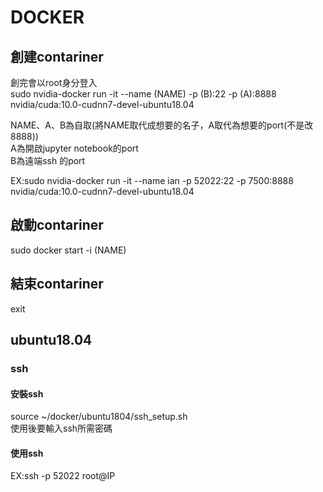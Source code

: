 # DOCKER  
## 創建contariner  
創完會以root身分登入  
sudo nvidia-docker run -it --name (NAME) -p (B):22 -p (A):8888 nvidia/cuda:10.0-cudnn7-devel-ubuntu18.04  
  
NAME、A、B為自取(將NAME取代成想要的名子，A取代為想要的port(不是改8888))  
A為開啟jupyter notebook的port  
B為遠端ssh 的port  
  
EX:sudo nvidia-docker run -it --name ian -p 52022:22 -p 7500:8888 nvidia/cuda:10.0-cudnn7-devel-ubuntu18.04  
  
## 啟動contariner  
sudo docker start -i (NAME)
  
## 結束contariner  
exit   
## ubuntu18.04  
### ssh
#### 安裝ssh
source ~/docker/ubuntu1804/ssh_setup.sh  
使用後要輸入ssh所需密碼  
#### 使用ssh
EX:ssh -p 52022 root@IP
###

